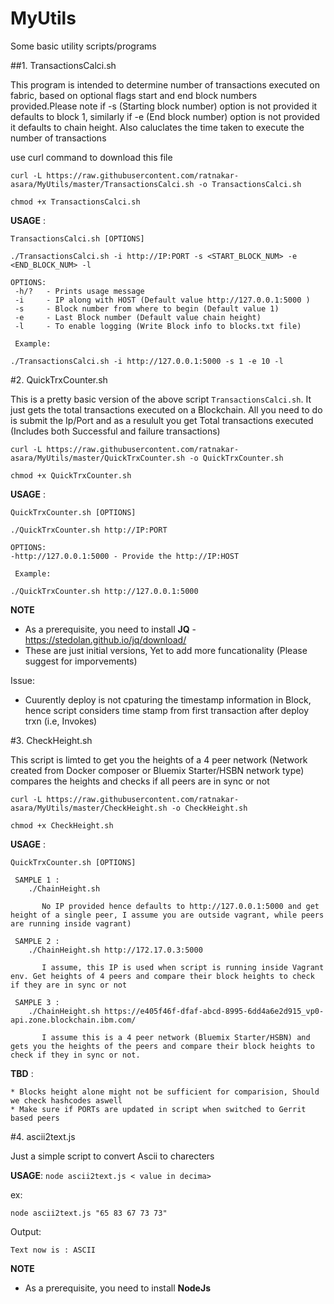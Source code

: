 # MyUtils

Some basic utility scripts/programs

##1. TransactionsCalci.sh

This program is intended to determine number of transactions executed on fabric, based on optional flags start and end block numbers provided.Please note if -s (Starting block number) option is not provided it defaults to block 1, similarly if -e (End block number) option is not provided it defaults to chain height. Also caluclates the time taken to execute the number of transactions

use curl command to download this file

```
curl -L https://raw.githubusercontent.com/ratnakar-asara/MyUtils/master/TransactionsCalci.sh -o TransactionsCalci.sh

chmod +x TransactionsCalci.sh
```

__USAGE__ :
```
TransactionsCalci.sh [OPTIONS]

./TransactionsCalci.sh -i http://IP:PORT -s <START_BLOCK_NUM> -e <END_BLOCK_NUM> -l

OPTIONS:
 -h/?   - Prints usage message
 -i	    - IP along with HOST (Default value http://127.0.0.1:5000 )
 -s 	- Block number from where to begin (Default value 1)
 -e 	- Last Block number (Default value chain height)
 -l 	- To enable logging (Write Block info to blocks.txt file)
 
 Example: 

./TransactionsCalci.sh -i http://127.0.0.1:5000 -s 1 -e 10 -l

```

#2. QuickTrxCounter.sh

This is a pretty basic version of the above script `TransactionsCalci.sh`.
It just gets the total transactions executed on a Blockchain.
All you need to do is submit the Ip/Port and as a resulult you get Total transactions executed
(Includes both Successful and failure transactions)

```
curl -L https://raw.githubusercontent.com/ratnakar-asara/MyUtils/master/QuickTrxCounter.sh -o QuickTrxCounter.sh

chmod +x QuickTrxCounter.sh
```

__USAGE__ :
```
QuickTrxCounter.sh [OPTIONS]

./QuickTrxCounter.sh http://IP:PORT

OPTIONS:
-http://127.0.0.1:5000 - Provide the http://IP:HOST

 Example: 

./QuickTrxCounter.sh http://127.0.0.1:5000

```

**NOTE**
- As a prerequisite, you need to install **JQ** - https://stedolan.github.io/jq/download/
- These are just initial versions, Yet to add more funcationality (Please suggest for imporvements)

Issue: 
- Cuurently deploy is not cpaturing the timestamp information in Block, hence script considers time stamp from first transaction after deploy trxn (i.e, Invokes)

#3. CheckHeight.sh

This script is limted to get you the heights of a 4 peer network (Network created from Docker composer or Bluemix Starter/HSBN network type) compares the heights and checks if all peers are in sync or not
```
curl -L https://raw.githubusercontent.com/ratnakar-asara/MyUtils/master/CheckHeight.sh -o CheckHeight.sh

chmod +x CheckHeight.sh
```

__USAGE__ :
```
QuickTrxCounter.sh [OPTIONS]

 SAMPLE 1 :
	./ChainHeight.sh

       No IP provided hence defaults to http://127.0.0.1:5000 and get height of a single peer, I assume you are outside vagrant, while peers are running inside vagrant)

 SAMPLE 2 :
	./ChainHeight.sh http://172.17.0.3:5000

       I assume, this IP is used when script is running inside Vagrant env. Get heights of 4 peers and compare their block heights to check if they are in sync or not

 SAMPLE 3 :
	./ChainHeight.sh https://e405f46f-dfaf-abcd-8995-6dd4a6e2d915_vp0-api.zone.blockchain.ibm.com/

       I assume this is a 4 peer network (Bluemix Starter/HSBN) and gets you the heights of the peers and compare their block heights to check if they in sync or not.

```

 **TBD** :
 
 	* Blocks height alone might not be sufficient for comparision, Should we check hashcodes aswell
 	* Make sure if PORTs are updated in script when switched to Gerrit based peers

#4. ascii2text.js

Just a simple script to convert Ascii to charecters

**USAGE**: `node ascii2text.js < value in decima>`

ex:

`node ascii2text.js "65 83 67 73 73"`

Output:

`Text now is : ASCII`

**NOTE**
- As a prerequisite, you need to install **NodeJs**
